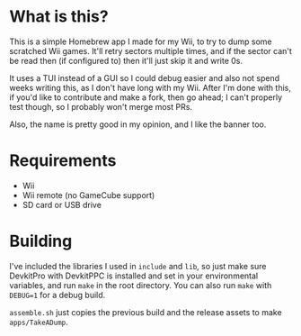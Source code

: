# What is this?

This is a simple Homebrew app I made for my Wii, to try to dump some scratched Wii games. It'll retry sectors multiple times, and if the sector can't be read then (if configured to) then it'll just skip it and write 0s.

It uses a TUI instead of a GUI so I could debug easier and also not spend weeks writing this, as I don't have long with my Wii. After I'm done with this, if you'd like to contribute and make a fork, then go ahead; I can't properly test though, so I probably won't merge most PRs.

Also, the name is pretty good in my opinion, and I like the banner too.

# Requirements

- Wii
- Wii remote (no GameCube support)
- SD card or USB drive

# Building

I've included the libraries I used in `include` and `lib`, so just make sure DevkitPro with DevkitPPC is installed and set in your environmental variables, and run `make` in the root directory. You can also run `make` with `DEBUG=1` for a debug build.

`assemble.sh` just copies the previous build and the release assets to make `apps/TakeADump`.